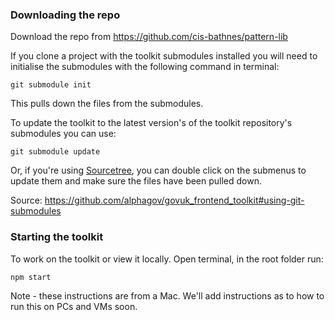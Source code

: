 ### Downloading the repo

Download the repo from <https://github.com/cis-bathnes/pattern-lib>

If you clone a project with the toolkit submodules installed you will need to initialise the submodules with the following command in terminal:

`git submodule init`

This pulls down the files from the submodules.

To update the toolkit to the latest version's of the toolkit repository's submodules you can use:

`git submodule update`

Or, if you're using [Sourcetree](https://www.sourcetreeapp.com), you can double click on the submenus to update them and make sure the files have been pulled down.

Source: <https://github.com/alphagov/govuk_frontend_toolkit#using-git-submodules>

### Starting the toolkit

To work on the toolkit or view it locally. Open terminal, in the root folder run:

`npm start`

Note - these instructions are from a Mac. We'll add instructions as to how to run this on PCs and VMs soon.
